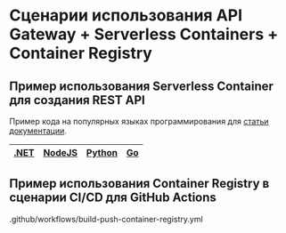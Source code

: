 # Сценарии использования API Gateway + Serverless Containers + Container Registry

## Пример использования Serverless Container для создания REST API

Пример кода на популярных языках программирования для [статьи документации](https://cloud.ru/ru/docs/container-registry-evolution/ug/topics/guides__auth.html). 

| [.NET](/restapi-dotnet) | [NodeJS](/restapi-nodejs) | [Python](/restapi-python) | [Go](/restapi-nodejs) | 
| ---  | --- | --- | --- |

## Пример использования Container Registry в сценарии CI/CD для GitHub Actions

.github/workflows/build-push-container-registry.yml
